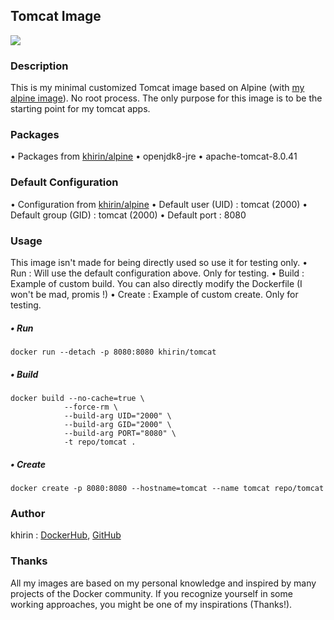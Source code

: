 ## Tomcat Image

[![](https://images.microbadger.com/badges/image/khirin/tomcat.svg)](https://microbadger.com/images/khirin/tomcat "Get your own image badge on microbadger.com")

### Description
This is my minimal customized Tomcat image based on Alpine (with [my alpine image](https://hub.docker.com/r/khirin/alpine/)).
No root process.
The only purpose for this image is to be the starting point for my tomcat apps.

### Packages
• Packages from [khirin/alpine](https://hub.docker.com/r/khirin/alpine/)
• openjdk8-jre
• apache-tomcat-8.0.41

### Default Configuration
• Configuration from [khirin/alpine](https://hub.docker.com/r/khirin/alpine/)
• Default user (UID) : tomcat (2000)
• Default group (GID) : tomcat (2000)
• Default port : 8080

### Usage
This image isn't made for being directly used so use it for testing only.
• Run : Will use the default configuration above. Only for testing.
• Build : Example of custom build. You can also directly modify the Dockerfile (I won't be mad, promis !)
• Create : Example of custom create. Only for testing.

##### • Run
`docker run --detach -p 8080:8080 khirin/tomcat`

##### • Build
```shell
docker build --no-cache=true \
			--force-rm \
			--build-arg UID="2000" \
			--build-arg GID="2000" \
			--build-arg PORT="8080" \
			-t repo/tomcat .
```

##### • Create
`docker create -p 8080:8080 --hostname=tomcat --name tomcat repo/tomcat`

### Author
khirin : [DockerHub](https://hub.docker.com/u/khirin/), [GitHub](https://github.com/khirin?tab=repositories)

### Thanks
All my images are based on my personal knowledge and inspired by many projects of the Docker community.
If you recognize yourself in some working approaches, you might be one of my inspirations (Thanks!).
